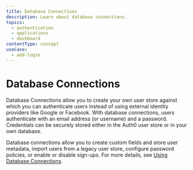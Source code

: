 ```yaml
---
title: Database Connections
description: Learn about database connections.
topics:
  - authentication
  - applications
  - dashboard
contentType: concept
useCase:
  - add-login
---
```

# Database Connections

Database Connections allow you to create your own user store against which you can authenticate users instead of using external identity providers like Google or Facebook. With database connections, users authenticate with an email address (or username) and a password. Credentials can be securely stored either in the Auth0 user store or in your own database.

Database connections allow you to create custom fields and store user metadata, import users from a legacy user store, configure password policies, or enable or disable sign-ups. For more details, see [Using Database Connections](/connections/database).
